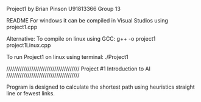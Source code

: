 Project1 by Brian Pinson U91813366 Group 13


README
For windows it can be compiled in Visual Studios using project1.cpp

Alternative:
To compile on linux using GCC:
g++ -o project1 project1Linux.cpp

To run Project1 on linux using terminal:
./Project1

//////////////////////////////////////
Project #1 
Introduction to AI
//////////////////////////////////////

Program is designed to calculate the shortest
path using heuristics straight line or fewest links.
